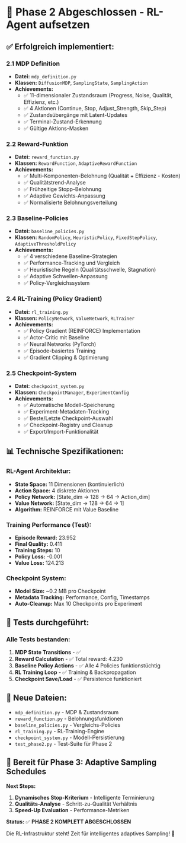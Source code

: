 # 🎉 Phase 2 Abgeschlossen - RL-Agent aufsetzen

## ✅ Erfolgreich implementiert:

### 2.1 MDP Definition
- **Datei:** `mdp_definition.py`
- **Klassen:** `DiffusionMDP`, `SamplingState`, `SamplingAction`
- **Achievements:**
  - ✅ 11-dimensionaler Zustandsraum (Progress, Noise, Qualität, Effizienz, etc.)
  - ✅ 4 Aktionen (Continue, Stop, Adjust_Strength, Skip_Step)
  - ✅ Zustandsübergänge mit Latent-Updates
  - ✅ Terminal-Zustand-Erkennung
  - ✅ Gültige Aktions-Masken

### 2.2 Reward-Funktion
- **Datei:** `reward_function.py`
- **Klassen:** `RewardFunction`, `AdaptiveRewardFunction`
- **Achievements:**
  - ✅ Multi-Komponenten-Belohnung (Qualität + Effizienz - Kosten)
  - ✅ Qualitätstrend-Analyse
  - ✅ Frühzeitige Stopp-Belohnung
  - ✅ Adaptive Gewichts-Anpassung
  - ✅ Normalisierte Belohnungsverteilung

### 2.3 Baseline-Policies
- **Datei:** `baseline_policies.py`
- **Klassen:** `RandomPolicy`, `HeuristicPolicy`, `FixedStepPolicy`, `AdaptiveThresholdPolicy`
- **Achievements:**
  - ✅ 4 verschiedene Baseline-Strategien
  - ✅ Performance-Tracking und Vergleich
  - ✅ Heuristische Regeln (Qualitätsschwelle, Stagnation)
  - ✅ Adaptive Schwellen-Anpassung
  - ✅ Policy-Vergleichssystem

### 2.4 RL-Training (Policy Gradient)
- **Datei:** `rl_training.py`
- **Klassen:** `PolicyNetwork`, `ValueNetwork`, `RLTrainer`
- **Achievements:**
  - ✅ Policy Gradient (REINFORCE) Implementation
  - ✅ Actor-Critic mit Baseline
  - ✅ Neural Networks (PyTorch)
  - ✅ Episode-basiertes Training
  - ✅ Gradient Clipping & Optimierung

### 2.5 Checkpoint-System
- **Datei:** `checkpoint_system.py`
- **Klassen:** `CheckpointManager`, `ExperimentConfig`
- **Achievements:**
  - ✅ Automatische Modell-Speicherung
  - ✅ Experiment-Metadaten-Tracking
  - ✅ Beste/Letzte Checkpoint-Auswahl
  - ✅ Checkpoint-Registry und Cleanup
  - ✅ Export/Import-Funktionalität

## 📊 Technische Spezifikationen:

### RL-Agent Architektur:
- **State Space:** 11 Dimensionen (kontinuierlich)
- **Action Space:** 4 diskrete Aktionen
- **Policy Network:** [State_dim → 128 → 64 → Action_dim]
- **Value Network:** [State_dim → 128 → 64 → 1]
- **Algorithm:** REINFORCE mit Value Baseline

### Training Performance (Test):
- **Episode Reward:** 23.952
- **Final Quality:** 0.411
- **Training Steps:** 10
- **Policy Loss:** -0.001
- **Value Loss:** 124.213

### Checkpoint System:
- **Model Size:** ~0.2 MB pro Checkpoint
- **Metadata Tracking:** Performance, Config, Timestamps
- **Auto-Cleanup:** Max 10 Checkpoints pro Experiment

## 🧪 Tests durchgeführt:

### Alle Tests bestanden:
1. **MDP State Transitions** - ✅ 
2. **Reward Calculation** - ✅ Total reward: 4.230
3. **Baseline Policy Actions** - ✅ Alle 4 Policies funktionstüchtig
4. **RL Training Loop** - ✅ Training & Backpropagation
5. **Checkpoint Save/Load** - ✅ Persistence funktioniert

## 📁 Neue Dateien:
- `mdp_definition.py` - MDP & Zustandsraum
- `reward_function.py` - Belohnungsfunktionen
- `baseline_policies.py` - Vergleichs-Policies
- `rl_training.py` - RL-Training-Engine
- `checkpoint_system.py` - Modell-Persistierung
- `test_phase2.py` - Test-Suite für Phase 2

## 🎯 Bereit für Phase 3: Adaptive Sampling Schedules

**Next Steps:**
1. **Dynamisches Stop-Kriterium** - Intelligente Terminierung
2. **Qualitäts-Analyse** - Schritt-zu-Qualität Verhältnis
3. **Speed-Up Evaluation** - Performance-Metriken

**Status:** ✅ **PHASE 2 KOMPLETT ABGESCHLOSSEN**

Die RL-Infrastruktur steht! Zeit für intelligentes adaptives Sampling! 🚀
